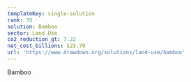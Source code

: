 ```yaml
---
templateKey: single-solution
rank: 35
solution: Bamboo
sector: Land Use
co2_reduction_gt: 7.22
net_cost_billions: $23.79
url: 'https://www.drawdown.org/solutions/land-use/bamboo'
---
```


Bamboo